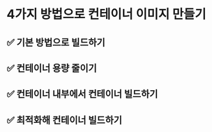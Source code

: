 # 4가지 방법으로 컨테이너 이미지 만들기

## ✅ 기본 방법으로 빌드하기
## ✅ 컨테이너 용량 줄이기
## ✅ 컨테이너 내부에서 컨테이너 빌드하기
## ✅ 최적화해 컨테이너 빌드하기
